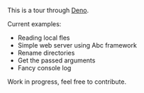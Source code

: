 This is a tour through [Deno](https://deno.land/).

Current examples:

* Reading local fles
* Simple web server using Abc framework
* Rename directories
* Get the passed arguments
* Fancy console log

Work in progress, feel free to contribute.